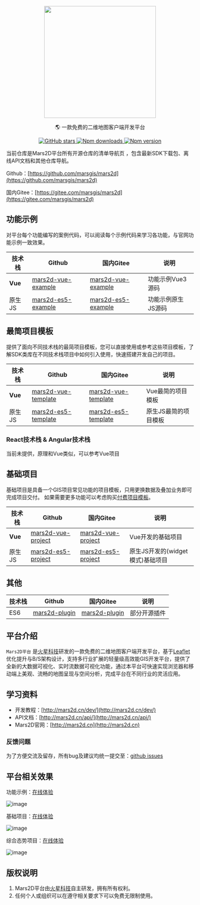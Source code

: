  
<p align="center">
<img src="https://cdn.jsdelivr.net/gh/muyao1987/cdn/mars2d.cn/logo.png" width="300px" />
</p>

<p align="center">🌎 一款免费的二维地图客户端开发平台</p>

<p align="center">
<a target="_black" href="https://github.com/marsgis/mars2d">
<img alt="GitHub stars" src="https://img.shields.io/github/stars/marsgis/mars2d?style=flat&logo=github">
</a>
<a target="_black" href="https://www.npmjs.com/package/mars2d">
<img alt="Npm downloads" src="https://img.shields.io/npm/dt/mars2d?style=flat&logo=npm">
</a>
<a target="_black" href="https://www.npmjs.com/package/mars2d">
<img alt="Npm version" src="https://img.shields.io/npm/v/mars2d.svg?style=flat&logo=npm&label=version"/>
</a>
</p>



 
 当前仓库是Mars2D平台所有开源仓库的清单导航页 ，包含最新SDK下载包、离线API文档和其他仓库导航。


Github：[https://github.com/marsgis/mars2d](https://github.com/marsgis/mars2d)

国内Gitee：[https://gitee.com/marsgis/mars2d](https://gitee.com/marsgis/mars2d)  

 
 ## 功能示例
 对平台每个功能编写的案例代码，可以阅读每个示例代码来学习各功能，与官网功能示例一致效果。

| 技术栈 | Github | 国内Gitee  |   说明  | 
| ----|----  | ----| ----  |
|**Vue** |[mars2d-vue-example](https://github.com/marsgis/mars2d-vue-example) |[mars2d-vue-example](https://gitee.com/marsgis/mars2d-vue-example)  | 功能示例Vue3源码 |  
|原生JS |[mars2d-es5-example](https://github.com/marsgis/mars2d-es5-example) |[mars2d-es5-example](https://gitee.com/marsgis/mars2d-es5-example)  | 功能示例原生JS源码 |  


##  最简项目模板
 提供了面向不同技术栈的最简项目模板，您可以直接使用或参考这些项目模板，了解SDK类库在不同技术栈项目中如何引入使用，快速搭建开发自己的项目。 


| 技术栈 | Github | 国内Gitee  |   说明  | 
|  ----|----  | ----| ----  |
|**Vue**| [mars2d-vue-template](https://github.com/marsgis/mars2d-vue-template) |[mars2d-vue-template](https://gitee.com/marsgis/mars2d-vue-template)  | Vue最简的项目模板  |  
|原生JS | [mars2d-es5-template](https://github.com/marsgis/mars2d-es5-template) |[mars2d-es5-template](https://gitee.com/marsgis/mars2d-es5-template)  | 原生JS最简的项目模板  |  
 
### React技术栈 & Angular技术栈
 当前未提供，原理和Vue类似，可以参考Vue项目


## 基础项目
基础项目是具备一个GIS项目常见功能的项目模板，只用更换数据及叠加业务即可完成项目交付。
如果需要更多功能可以考虑购买[付费项目模板](http://mars2d.cn/template.html)。

|技术栈 | Github | 国内Gitee  |   说明  | 
|----|----  | ----| ----  |
|**Vue** | [mars2d-vue-project](https://github.com/marsgis/mars2d-vue-project) |[mars2d-vue-project](https://gitee.com/marsgis/mars2d-vue-project)  | Vue开发的基础项目  | 
|原生JS | [mars2d-es5-project](https://github.com/marsgis/mars2d-es5-project) |[mars2d-es5-project](https://gitee.com/marsgis/mars2d-es5-project)  | 原生JS开发的(widget模式)基础项目 |   


 



## 其他

|技术栈 | Github | 国内Gitee  |   说明  | 
|----|----  | ----| ----  |
|ES6 | [mars2d-plugin](https://github.com/marsgis/mars2d-plugin) |[mars2d-plugin](https://gitee.com/marsgis/mars2d-plugin)  | 部分开源插件  |  
 



 
## 平台介绍
 
   `Mars2D平台` 是[火星科技](http://marsgis.cn/)研发的一款免费的二维地图客户端开发平台，基于[Leaflet](http://leafletjs.com/)优化提升与B/S架构设计，支持多行业扩展的轻量级高效能GIS开发平台，提供了全新的大数据可视化、实时流数据可视化功能，通过本平台可快速实现浏览器和移动端上美观、流畅的地图呈现与空间分析，完成平台在不同行业的灵活应用。
   

## 学习资料

- 开发教程：[http://mars2d.cn/dev/](http://mars2d.cn/dev/)  
- API文档：[http://mars2d.cn/api/](http://mars2d.cn/api/)  
- Mars2D官网：[http://mars2d.cn](http://mars2d.cn)  


### 反馈问题
 为了方便交流及留存，所有bug及建议均统一提交至：[github issues](https://github.com/marsgis/mars2d/issues)  
 
 

## 平台相关效果  
 功能示例：[在线体验](http://mars2d.cn/example)

 ![image](https://cdn.jsdelivr.net/gh/muyao1987/cdn/mars2d.cn/xm/example/1.jpg)
 
 基础项目：[在线体验](http://mars2d.cn/project/jcxm/index.html)

 ![image](https://cdn.jsdelivr.net/gh/muyao1987/cdn/mars2d.cn/xm/jcxm/1.jpg)

 综合态势项目：[在线体验](http://mars2d.cn/project/zhts/index.html)

 ![image](https://cdn.jsdelivr.net/gh/muyao1987/cdn/mars2d.cn/xm/zhts/1.jpg)



## 版权说明
1. Mars2D平台由[火星科技](http://marsgis.cn/)自主研发，拥有所有权利。
2. 任何个人或组织可以在遵守相关要求下可以免费无限制使用。

